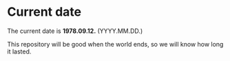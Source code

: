 # Current date

The current date is **1978.09.12.** (YYYY.MM.DD.)

This repository will be good when the world ends, so we will know how long it lasted.